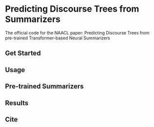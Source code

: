 # Predicting Discourse Trees from Summarizers
The official code for the NAACL paper: Predicting Discourse Trees from pre-trained  Transformer-based Neural Summarizers

## Get Started

## Usage

## Pre-trained Summarizers

## Results

## Cite


